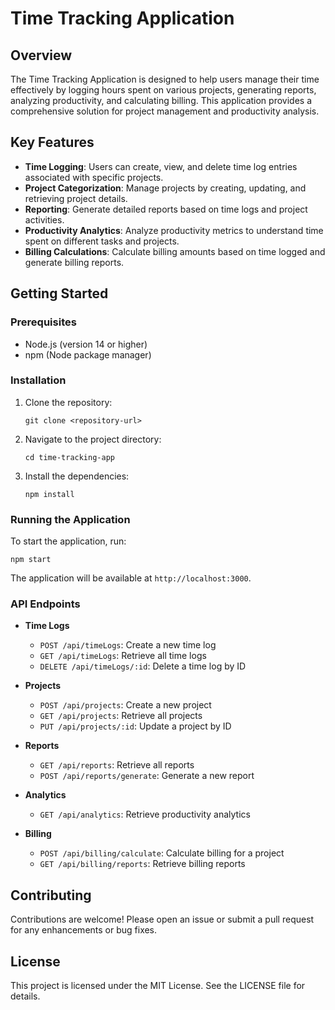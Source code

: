 # Time Tracking Application

## Overview
The Time Tracking Application is designed to help users manage their time effectively by logging hours spent on various projects, generating reports, analyzing productivity, and calculating billing. This application provides a comprehensive solution for project management and productivity analysis.

## Key Features
- **Time Logging**: Users can create, view, and delete time log entries associated with specific projects.
- **Project Categorization**: Manage projects by creating, updating, and retrieving project details.
- **Reporting**: Generate detailed reports based on time logs and project activities.
- **Productivity Analytics**: Analyze productivity metrics to understand time spent on different tasks and projects.
- **Billing Calculations**: Calculate billing amounts based on time logged and generate billing reports.

## Getting Started

### Prerequisites
- Node.js (version 14 or higher)
- npm (Node package manager)

### Installation
1. Clone the repository:
   ```
   git clone <repository-url>
   ```
2. Navigate to the project directory:
   ```
   cd time-tracking-app
   ```
3. Install the dependencies:
   ```
   npm install
   ```

### Running the Application
To start the application, run:
```
npm start
```
The application will be available at `http://localhost:3000`.

### API Endpoints
- **Time Logs**
  - `POST /api/timeLogs`: Create a new time log
  - `GET /api/timeLogs`: Retrieve all time logs
  - `DELETE /api/timeLogs/:id`: Delete a time log by ID

- **Projects**
  - `POST /api/projects`: Create a new project
  - `GET /api/projects`: Retrieve all projects
  - `PUT /api/projects/:id`: Update a project by ID

- **Reports**
  - `GET /api/reports`: Retrieve all reports
  - `POST /api/reports/generate`: Generate a new report

- **Analytics**
  - `GET /api/analytics`: Retrieve productivity analytics

- **Billing**
  - `POST /api/billing/calculate`: Calculate billing for a project
  - `GET /api/billing/reports`: Retrieve billing reports

## Contributing
Contributions are welcome! Please open an issue or submit a pull request for any enhancements or bug fixes.

## License
This project is licensed under the MIT License. See the LICENSE file for details.